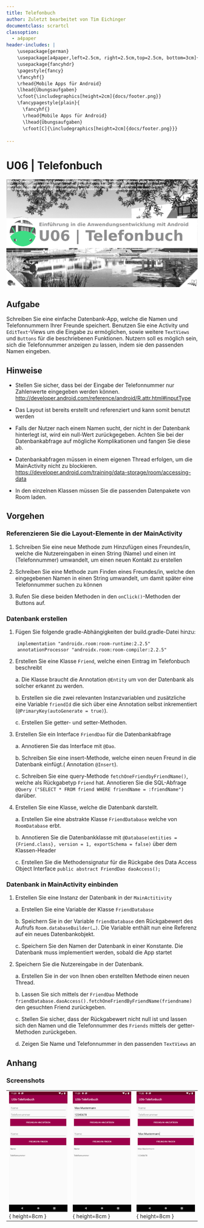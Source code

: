 ```yaml
---
title: Telefonbuch
author: Zuletzt bearbeitet von Tim Eichinger
documentclass: scrartcl
classoption:
  - a4paper
header-includes: |
    \usepackage{german} 
    \usepackage[a4paper,left=2.5cm, right=2.5cm,top=2.5cm, bottom=3cm]{geometry}
    \usepackage{fancyhdr}
    \pagestyle{fancy}
    \fancyhf{}
    \rhead{Mobile Apps für Android}
    \lhead{Übungsaufgaben}
    \cfoot{\includegraphics[height=2cm]{docs/footer.png}}
    \fancypagestyle{plain}{
      \fancyhf{}
      \rhead{Mobile Apps für Android}
      \lhead{Übungsaufgaben}
      \cfoot[C]{\includegraphics[height=2cm]{docs/footer.png}}}
      
---
```



# U06 | Telefonbuch

![Cover für die sechste Übungsaufgabe](./docs/cover.png)

## Aufgabe

Schreiben Sie eine einfache Datenbank-App, welche die Namen und Telefonnummern Ihrer Freunde
speichert. Benutzen Sie eine Activity und `EditText`-Views um die Eingabe zu ermöglichen, sowie
weitere `TextViews` und `Buttons` für die beschriebenen Funktionen. Nutzern soll es möglich sein, sich die
Telefonnummer anzeigen zu lassen, indem sie den passenden Namen eingeben.

## Hinweise

* Stellen Sie sicher, dass bei der Eingabe der Telefonnummer nur Zahlenwerte eingegeben
werden können.
http://developer.android.com/reference/android/R.attr.html#inputType

* Das Layout ist bereits erstellt und referenziert und kann somit benutzt werden

* Falls der Nutzer nach einem Namen sucht, der nicht in der Datenbank hinterlegt ist, wird ein
null-Wert zurückgegeben. Achten Sie bei der Datenbankabfrage auf mögliche Komplikationen
und fangen Sie diese ab.

* Datenbankabfragen müssen in einem eigenen Thread erfolgen, um die MainActivity nicht zu
blockieren.
https://developer.android.com/training/data-storage/room/accessing-data

* In den einzelnen Klassen müssen Sie die passenden Datenpakete von Room laden.

## Vorgehen

### Referenzieren Sie die Layout-Elemente in der MainActivity

1. Schreiben Sie eine neue Methode zum Hinzufügen eines Freundes/in, welche die Nutzereingaben in einen String (Name) und einen int (Telefonnummer) umwandelt, um einen neuen Kontakt zu erstellen

2. Schreiben Sie eine Methode zum Finden eines Freundes/in, welche den eingegebenen Namen in einen String
umwandelt, um damit später eine Telefonnummer suchen zu können

3. Rufen Sie diese beiden Methoden in den `onClick()`-Methoden der Buttons auf.

### Datenbank erstellen

1. Fügen Sie folgende gradle-Abhängigkeiten der build.gradle-Datei hinzu:
```
    implementation "androidx.room:room-runtime:2.2.5"
    annotationProcessor "androidx.room:room-compiler:2.2.5"
```

2. Erstellen Sie eine Klasse `Friend`, welche einen Eintrag im Telefonbuch beschreibt

    a.  Die Klasse braucht die Annotation `@Entity` um von der Datenbank als solcher erkannt zu werden.

    b. Erstellen sie die zwei relevanten Instanzvariablen und zusätzliche eine Variable `friendId` die sich über eine Annotation selbst inkrementiert (`@PrimaryKey(autoGenerate = true)`).

    c. Erstellen Sie getter- und setter-Methoden.

3. Erstellen Sie ein Interface `FriendDao` für die Datenbankabfrage 

    a. Annotieren Sie das Interface mit `@Dao`.

    b. Schreiben Sie eine insert-Methode, welche einen neuen Freund in die Datenbank einfügt.( Annotation `@Insert`).

    c. Schreiben Sie eine query-Methode `fetchOneFriendbyFriendName()`, welche als Rückgabetyp `Friend` hat. Annotieren Sie die SQL-Abfrage `@Query ("SELECT * FROM friend WHERE friendName = :friendName")` darüber.

4. Erstellen Sie eine Klasse, welche die Datenbank darstellt. 

    a. Erstellen Sie eine abstrakte Klasse `FriendDatabase` welche von `RoomDatabase` erbt.

    b. Annotieren Sie die Datenbankklasse mit `@Database(entities = {Friend.class}, version = 1, exportSchema = false)` über dem Klassen-Header

    c. Erstellen Sie die Methodensignatur für die Rückgabe des Data Access Object Interface `public abstract FriendDao daoAccess();`

### Datenbank in MainActivity einbinden

1. Erstellen Sie eine Instanz der Datenbank in der `MainActitivity`

    a. Erstellen Sie eine Variable der Klasse `FriendDatabase`

    b. Speichern Sie in der Variable `friendDatabase` den Rückgabewert des Aufrufs `Room.databaseBuilder(…)`. Die Variable enthält nun eine Referenz auf ein neues Datenbankobjekt.

    c. Speichern Sie den Namen der Datenbank in einer Konstante. Die Datenbank muss implementiert werden, sobald die App startet

2. Speichern Sie die Nutzereingabe in der Datenbank.

    a. Erstellen Sie in der von Ihnen oben erstellten Methode einen neuen Thread.

    b. Lassen Sie sich mittels der `FriendDao` Methode `friendDatabase.daoAccess().fetchOneFriendByFriendName(friendname)` den gesuchten Friend zurückgeben.

    c. Stellen Sie sicher, dass der Rückgabewert nicht null ist und lassen sich den Namen und die Telefonnummer des `Friends` mittels der getter-Methoden zurückgeben.

    d. Zeigen Sie Name und Telefonnummer in den passenden `TextViews` an

## Anhang

### Screenshots

| | | |
|-|-|-|
|![Screenshot des Telefonbuchs](./docs/screenshot1.png ){ height=8cm } |![Screenshot des Telefonbuchs](./docs/screenshot2.png ){ height=8cm } |![Screenshot des Telefonbuchs](./docs/screenshot3.png ){ height=8cm } |
